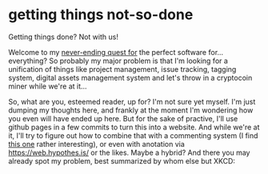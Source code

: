# getting things not-so-done
Getting things done? Not with us!

Welcome to my [never-ending quest for](http://drawntogether.wikia.com/wiki/Xandir) the perfect software for... everything? So probably my major problem is that I'm looking for a unification of things like project management, issue tracking, tagging system, digital assets management system and let's throw in a cryptocoin miner while we're at it...

So, what are you, esteemed reader, up for? I'm not sure yet myself. I'm just dumping my thoughts here, and frankly at the moment I'm wondering how you even will have ended up here. But for the sake of practive, I'll use github pages in a few commits to turn this into a website. And while we're at it, I'll try to figure out how to combine that with a commenting system (I find [this one](https://github.com/wireddown/ghpages-ghcomments/tree/master) rather interesting), or even with anotation via https://web.hypothes.is/ or the likes. Maybe a hybrid? And there you may already spot my problem, best summarized by whom else but XKCD:

![[](https://xkcd.com/761/)](https://imgs.xkcd.com/comics/dfs.png "A breadth-first search makes a lot of sense for dating in general, actually; it suggests dating a bunch of people casually before getting serious, rather than having a series of five-year relationships one after the other.")
